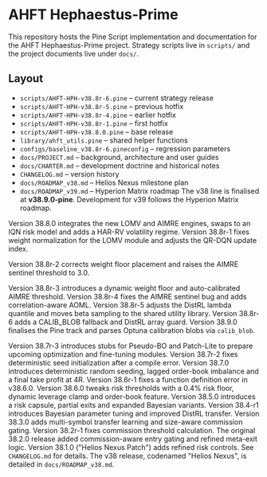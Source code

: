 # AHFT Hephaestus-Prime

This repository hosts the Pine Script implementation and documentation for the
AHFT Hephaestus-Prime project. Strategy scripts live in `scripts/` and the
project documents live under `docs/`.

## Layout
- `scripts/AHFT-HPH-v38.8r-6.pine` – current strategy release
- `scripts/AHFT-HPH-v38.8r-5.pine` – previous hotfix
- `scripts/AHFT-HPH-v38.8r-4.pine` – earlier hotfix
- `scripts/AHFT-HPH-v38.8r-1.pine` – first hotfix
- `scripts/AHFT-HPH-v38.8.0.pine` – base release
- `library/ahft_utils.pine` – shared helper functions
- `configs/baseline_v38.8r-6.pineconfig` – regression parameters
- `docs/PROJECT.md` – background, architecture and user guides
- `docs/CHARTER.md` – development doctrine and historical notes
- `CHANGELOG.md` – version history
- `docs/ROADMAP_v38.md` – Helios Nexus milestone plan
- `docs/ROADMAP_v39.md` – Hyperion Matrix roadmap
The v38 line is finalised at **v38.9.0-pine**.
Development for v39 follows the Hyperion Matrix roadmap.

Version 38.8.0 integrates the new LOMV and AIMRE engines, swaps to an IQN risk model and adds a HAR-RV volatility regime.
Version 38.8r-1 fixes weight normalization for the LOMV module and adjusts the QR-DQN update index.

Version 38.8r-2 corrects weight floor placement and raises the AIMRE sentinel threshold to 3.0.

Version 38.8r-3 introduces a dynamic weight floor and auto-calibrated AIMRE threshold.
Version 38.8r-4 fixes the AIMRE sentinel bug and adds correlation-aware AOML.
Version 38.8r-5 adjusts the DistRL lambda quantile and moves beta sampling to the shared utility library.
Version 38.8r-6 adds a CALIB_BLOB fallback and DistRL array guard.
Version 38.9.0 finalises the Pine track and parses Optuna calibration blobs via `calib_blob`.

Version 38.7r-3 introduces stubs for Pseudo-BO and Patch-Lite to prepare upcoming optimization and fine-tuning modules.
Version 38.7r-2 fixes deterministic seed initialization after a compile error. Version 38.7.0 introduces deterministic random seeding, lagged order-book imbalance and a final take profit at 4R. Version 38.6r-1 fixes a function definition error in v38.6.0. Version 38.6.0 tweaks risk thresholds with a 0.4% risk floor, dynamic leverage clamp and order-book feature. Version 38.5.0 introduces a risk capsule, partial exits and expanded Bayesian variants. Version 38.4-r1 introduces Bayesian parameter tuning and improved DistRL transfer. Version 38.3.0 adds multi-symbol transfer learning and size-aware commission gating. Version 38.2r-1 fixes commission threshold calculation. The original 38.2.0 release added commission-aware entry gating and refined meta-exit logic. Version 38.1.0 ("Helios Nexus Patch") adds refined risk controls.
See `CHANGELOG.md` for details.
The v38 release, codenamed "Helios Nexus", is detailed in
`docs/ROADMAP_v38.md`.

